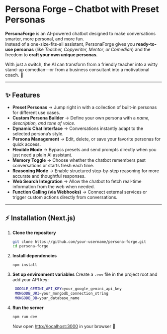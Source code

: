 # Persona Forge – Chatbot with Preset Personas

**PersonaForge** is an AI-powered chatbot designed to make conversations smarter, more personal, and more fun.  
Instead of a one-size-fits-all assistant, PersonaForge gives you **ready-to-use personas** (like *Teacher, Copywriter, Mentor, or Comedian*) and the freedom to **craft your own unique personas**.

With just a switch, the AI can transform from a friendly teacher into a witty stand-up comedian—or from a business consultant into a motivational coach. 🚀

---

## ✨ Features

- **Preset Personas** → Jump right in with a collection of built-in personas for different use cases.  
- **Custom Persona Builder** → Define your own persona with a *name, description, and tone of voice*.  
- **Dynamic Chat Interface** → Conversations instantly adapt to the selected persona’s style.  
- **Persona Management** → Edit, delete, or save your favorite personas for quick access.  
- **Flexible Mode** → Bypass presets and send prompts directly when you just need a plain AI assistant.  
- **Memory Toggle** → Choose whether the chatbot remembers past conversations or starts fresh each time.  
- **Reasoning Mode** → Enable structured step-by-step reasoning for more accurate and thoughtful responses.  
- **Web Search Integration** → Allow the chatbot to fetch real-time information from the web when needed.  
- **Function Calling (via Webhooks)** → Connect external services or trigger custom actions directly from conversations.  

---

## ⚡ Installation (Next.js)

1. **Clone the repository**
   ```bash
   git clone https://github.com/your-username/persona-forge.git
   cd persona-forge
   ```

2. **Install dependencies**

   ```bash
   npm install
   ```

3. **Set up environment variables**
   Create a `.env` file in the project root and add your API key:

   ```bash
    GOOGLE_GEMINI_API_KEY=your_google_gemini_api_key
    MONGODB_URI=your_mongodb_connection_string
    MONGODB_DB=your_database_name
   ```

4. **Run the server**

   ```bash
   npm run dev
   ```

   Now open [http://localhost:3000](http://localhost:3000) in your browser 🎉
